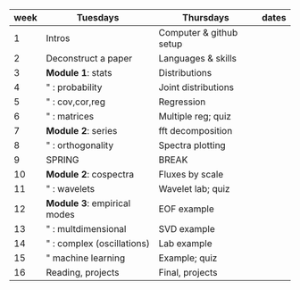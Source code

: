 week | Tuesdays | Thursdays | dates
-----|----------|-----------|------
1 | Intros      |Computer & github setup      |
2 | Deconstruct a paper   |Languages & skills           | 
3 | **Module 1**: stats |Distributions                | 
4 | " : probability|Joint distributions        |  
5 | " : cov,cor,reg| Regression                | 
6 | " : matrices   | Multiple reg; quiz        | 
7 | **Module 2**: series | fft decomposition   | 
8 | " : orthogonality| Spectra plotting        | 
9 | SPRING | BREAK | 
10| **Module 2**: cospectra | Fluxes by scale
11| " : wavelets   | Wavelet lab; quiz   
12| **Module 3**: empirical modes | EOF example 
13| " : multdimensional  | SVD example
14| " : complex (oscillations) | Lab example
15| " machine learning | Example; quiz 
16| Reading, projects | Final, projects | 
